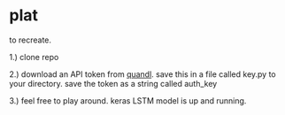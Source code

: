 # plat

to recreate.

1.) clone repo

2.) download an API token from [quandl](quandl.com). save this in a file called key.py to your directory. save the token as a string called auth_key

3.) feel free to play around. keras LSTM model is up and running.
